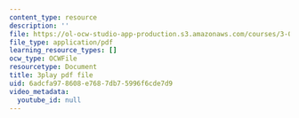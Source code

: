 ```yaml
---
content_type: resource
description: ''
file: https://ol-ocw-studio-app-production.s3.amazonaws.com/courses/3-091-introduction-to-solid-state-chemistry-fall-2018/6adcfa978608e7687db75996f6cde7d9_aCJECIYz8gM.pdf
file_type: application/pdf
learning_resource_types: []
ocw_type: OCWFile
resourcetype: Document
title: 3play pdf file
uid: 6adcfa97-8608-e768-7db7-5996f6cde7d9
video_metadata:
  youtube_id: null
---
```

